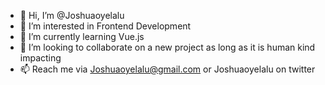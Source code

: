 - 👋 Hi, I’m @Joshuaoyelalu
- 👀 I’m interested in Frontend Development
- 🌱 I’m currently learning Vue.js
- 💞️ I’m looking to collaborate on a new project as long as it is human kind impacting
- 📫 Reach me via Joshuaoyelalu@gmail.com or Joshuaoyelalu on twitter

<!---
Joshuaoyelalu/Joshuaoyelalu is a ✨ special ✨ repository because its `README.md` (this file) appears on your GitHub profile.
You can click the Preview link to take a look at your changes.
--->
